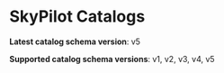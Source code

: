 # SkyPilot Catalogs

**Latest catalog schema version**: v5

**Supported catalog schema versions**: v1, v2, v3, v4, v5
